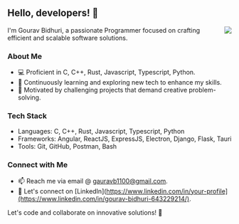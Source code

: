 ## Hello, developers! 👋
<img align="right" src="https://komarev.com/ghpvc/?username=gourav1100&color=yellow&style=for-the-badge" />

I'm Gourav Bidhuri, a passionate Programmer focused on crafting efficient and scalable software solutions.

### About Me

- 💻 Proficient in C, C++, Rust, Javascript, Typescript, Python.
- 🌱 Continuously learning and exploring new tech to enhance my skills.
- 🚀 Motivated by challenging projects that demand creative problem-solving.

### Tech Stack

- Languages: C, C++, Rust, Javascript, Typescript, Python
- Frameworks: Angular, ReactJS, ExpressJS, Electron, Django, Flask, Tauri
- Tools: Git, GitHub, Postman, Bash

### Connect with Me

- 📫 Reach me via email @ gauravb1100@gmail.com.
- 💬 Let's connect on [LinkedIn](https://www.linkedin.com/in/your-profile](https://www.linkedin.com/in/gourav-bidhuri-643229214/).

Let's code and collaborate on innovative solutions! 🚀
